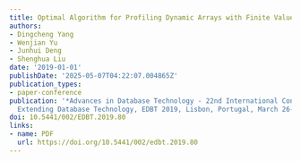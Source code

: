 ```yaml
---
title: Optimal Algorithm for Profiling Dynamic Arrays with Finite Values
authors:
- Dingcheng Yang
- Wenjian Yu
- Junhui Deng
- Shenghua Liu
date: '2019-01-01'
publishDate: '2025-05-07T04:22:07.004865Z'
publication_types:
- paper-conference
publication: '*Advances in Database Technology - 22nd International Conference on
  Extending Database Technology, EDBT 2019, Lisbon, Portugal, March 26-29, 2019*'
doi: 10.5441/002/EDBT.2019.80
links:
- name: PDF
  url: https://doi.org/10.5441/002/edbt.2019.80
---
```

